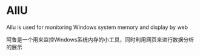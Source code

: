 AllU
====

Allu is used for monitoring Windows system memory and display by web

阿鲁是一个用来监控Windows系统内存的小工具，同时利用网页来进行数据分析的展示
